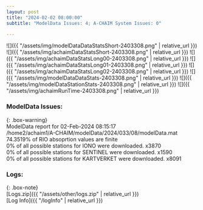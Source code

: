 ```yaml
---
layout: post
title: "2024-02-02 08:00:00"
subtitle: "ModelData Issues: 4; A-CHAIM System Issues: 0"

---
```


![]({{ "/assets/img/modelDataDataStatsShort-2403308.png" | relative_url }})
![]({{ "/assets/img/achaimDataStatsShort-2403308.png" | relative_url }})
![]({{ "/assets/img/achaimDataStatsLong00-2403308.png" | relative_url }})
![]({{ "/assets/img/achaimDataStatsLong01-2403308.png" | relative_url }})
![]({{ "/assets/img/achaimDataStatsLong02-2403308.png" | relative_url }})
![]({{ "/assets/img/modelDataDataStats-2403308.png" | relative_url }})
![]({{ "/assets/img/modelDataStationStats-2403308.png" | relative_url }})
![]({{ "/assets/img/achaimRunTime-2403308.png" | relative_url }})


### ModelData Issues:  
  
{: .box-warning}  
 ModelData report for 02-Feb-2024 08:15:17   
 /home2/achaim1/A-CHAIM/modelData/2024/033/08/modelData.mat   
 74.3519% of RIO absoprtion values are finite   
 0% of all possible stations for IONO were downloaded. x3870   
 0% of all possible stations for SENTINEL were downloaded. x1590   
 0% of all possible stations for KARTVERKET were downloaded. x8091   
  


### Logs:  
  
{: .box-note}  
[Logs.zip]({{ "/assets/other/logs.zip" | relative_url }})  
[Log Info]({{ "/logInfo" | relative_url }})  
